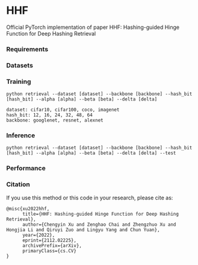 # HHF
Official PyTorch implementation of paper HHF: Hashing-guided Hinge Function for Deep Hashing Retrieval

### Requirements

### Datasets

### Training
```
python retrieval --dataset [dataset] --backbone [backbone] --hash_bit [hash_bit] --alpha [alpha] --beta [beta] --delta [delta]

dataset: cifar10, cifar100, coco, imagenet
hash_bit: 12, 16, 24, 32, 48, 64
backbone: googlenet, resnet, alexnet
```

### Inference
```
python retrieval --dataset [dataset] --backbone [backbone] --hash_bit [hash_bit] --alpha [alpha] --beta [beta] --delta [delta] --test
```

### Performance

### Citation
If you use this method or this code in your research, please cite as:
```
@misc{xu2022hhf,
      title={HHF: Hashing-guided Hinge Function for Deep Hashing Retrieval}, 
      author={Chengyin Xu and Zenghao Chai and Zhengzhuo Xu and Hongjia Li and Qiruyi Zuo and Lingyu Yang and Chun Yuan},
      year={2022},
      eprint={2112.02225},
      archivePrefix={arXiv},
      primaryClass={cs.CV}
}
```
